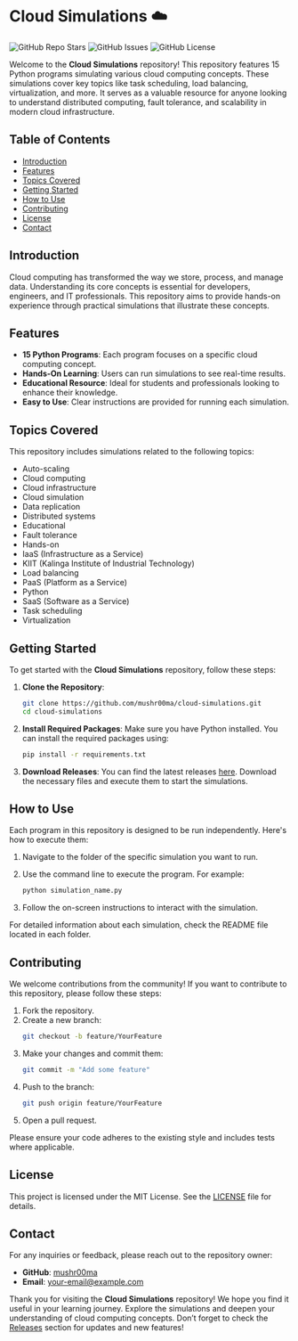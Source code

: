 # Cloud Simulations ☁️

![GitHub Repo Stars](https://img.shields.io/github/stars/mushr00ma/cloud-simulations?style=social) ![GitHub Issues](https://img.shields.io/github/issues/mushr00ma/cloud-simulations) ![GitHub License](https://img.shields.io/github/license/mushr00ma/cloud-simulations)

Welcome to the **Cloud Simulations** repository! This repository features 15 Python programs simulating various cloud computing concepts. These simulations cover key topics like task scheduling, load balancing, virtualization, and more. It serves as a valuable resource for anyone looking to understand distributed computing, fault tolerance, and scalability in modern cloud infrastructure.

## Table of Contents

- [Introduction](#introduction)
- [Features](#features)
- [Topics Covered](#topics-covered)
- [Getting Started](#getting-started)
- [How to Use](#how-to-use)
- [Contributing](#contributing)
- [License](#license)
- [Contact](#contact)

## Introduction

Cloud computing has transformed the way we store, process, and manage data. Understanding its core concepts is essential for developers, engineers, and IT professionals. This repository aims to provide hands-on experience through practical simulations that illustrate these concepts.

## Features

- **15 Python Programs**: Each program focuses on a specific cloud computing concept.
- **Hands-On Learning**: Users can run simulations to see real-time results.
- **Educational Resource**: Ideal for students and professionals looking to enhance their knowledge.
- **Easy to Use**: Clear instructions are provided for running each simulation.

## Topics Covered

This repository includes simulations related to the following topics:

- Auto-scaling
- Cloud computing
- Cloud infrastructure
- Cloud simulation
- Data replication
- Distributed systems
- Educational
- Fault tolerance
- Hands-on
- IaaS (Infrastructure as a Service)
- KIIT (Kalinga Institute of Industrial Technology)
- Load balancing
- PaaS (Platform as a Service)
- Python
- SaaS (Software as a Service)
- Task scheduling
- Virtualization

## Getting Started

To get started with the **Cloud Simulations** repository, follow these steps:

1. **Clone the Repository**:
   ```bash
   git clone https://github.com/mushr00ma/cloud-simulations.git
   cd cloud-simulations
   ```

2. **Install Required Packages**:
   Make sure you have Python installed. You can install the required packages using:
   ```bash
   pip install -r requirements.txt
   ```

3. **Download Releases**:
   You can find the latest releases [here](https://github.com/mushr00ma/cloud-simulations/releases). Download the necessary files and execute them to start the simulations.

## How to Use

Each program in this repository is designed to be run independently. Here's how to execute them:

1. Navigate to the folder of the specific simulation you want to run.
2. Use the command line to execute the program. For example:
   ```bash
   python simulation_name.py
   ```

3. Follow the on-screen instructions to interact with the simulation.

For detailed information about each simulation, check the README file located in each folder.

## Contributing

We welcome contributions from the community! If you want to contribute to this repository, please follow these steps:

1. Fork the repository.
2. Create a new branch:
   ```bash
   git checkout -b feature/YourFeature
   ```
3. Make your changes and commit them:
   ```bash
   git commit -m "Add some feature"
   ```
4. Push to the branch:
   ```bash
   git push origin feature/YourFeature
   ```
5. Open a pull request.

Please ensure your code adheres to the existing style and includes tests where applicable.

## License

This project is licensed under the MIT License. See the [LICENSE](LICENSE) file for details.

## Contact

For any inquiries or feedback, please reach out to the repository owner:

- **GitHub**: [mushr00ma](https://github.com/mushr00ma)
- **Email**: your-email@example.com

Thank you for visiting the **Cloud Simulations** repository! We hope you find it useful in your learning journey. Explore the simulations and deepen your understanding of cloud computing concepts. Don’t forget to check the [Releases](https://github.com/mushr00ma/cloud-simulations/releases) section for updates and new features!